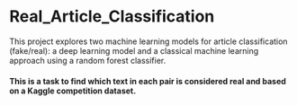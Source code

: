 # Real_Article_Classification
This project explores two machine learning models for article classification (fake/real): a deep learning model and a classical machine learning approach using a random forest classifier.
#### This is a task to find which text in each pair is considered real and based on a Kaggle competition dataset.


